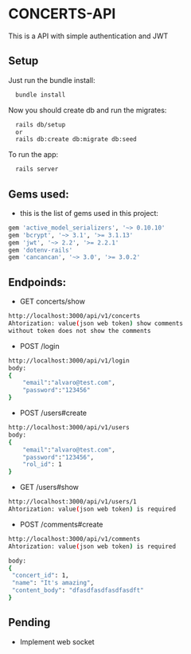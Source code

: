 # CONCERTS-API

This is a API with simple authentication and JWT

## Setup

Just run the bundle install:

```bash
  bundle install
```

Now you should create db and run the migrates:

```bash
  rails db/setup
  or
  rails db:create db:migrate db:seed
```

To run the app:

```bash
  rails server
```
## Gems used:
* this is the list of gems used in this project:
```bash
gem 'active_model_serializers', '~> 0.10.10'
gem 'bcrypt', '~> 3.1', '>= 3.1.13'
gem 'jwt', '~> 2.2', '>= 2.2.1'
gem 'dotenv-rails'
gem 'cancancan', '~> 3.0', '>= 3.0.2'
```
## Endpoinds:
* GET concerts/show
```bash
http://localhost:3000/api/v1/concerts
Ahtorization: value(json web token) show comments
without token does not show the comments
```

* POST /login
```bash
http://localhost:3000/api/v1/login
body:
{
	"email":"alvaro@test.com",
	"password":"123456"
}
```
* POST /users#create
```bash
http://localhost:3000/api/v1/users
body:
{
	"email":"alvaro@test.com",
	"password":"123456",
	"rol_id": 1
}
```
* GET /users#show
```bash
http://localhost:3000/api/v1/users/1
Ahtorization: value(json web token) is required
```
* POST /comments#create
```bash
http://localhost:3000/api/v1/comments
Ahtorization: value(json web token) is required

body:
{
 "concert_id": 1,
 "name": "It's amazing",
 "content_body": "dfasdfasdfasdfasdft"
}

```
## Pending
- Implement web socket

